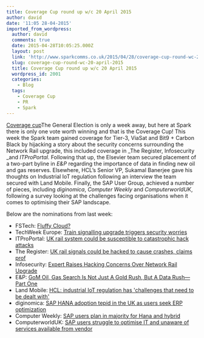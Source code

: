 ```yaml
---
title: Coverage Cup round up w/c 20 April 2015
author: david
date: '11:05 28-04-2015'
imported_from_wordpress:
  author: david
  comments: true
  date: 2015-04-28T10:05:25.000Z
  layout: post
  link: 'http://www.sparkcomms.co.uk/2015/04/28/coverage-cup-round-wc-20-april-2015/'
  slug: coverage-cup-round-wc-20-april-2015
  title: Coverage Cup round up w/c 20 April 2015
  wordpress_id: 2001
  categories:
    - Blog
  tags:
    - Coverage Cup
    - PR
    - Spark
---
```


[Coverage cup](Coverage-cup-167x300.jpg)The General Election is only a week away, but here at Spark there is only one vote worth winning and that is the Coverage Cup! This week the Spark team gained coverage for Tier-3, ViaSat and Bit9 + Carbon Black by hijacking a story about the security concerns surrounding the Network Rail upgrade, this included coverage in _The Register, Infosecurity _and _ITProPortal._ Following that up, the Elsevier team secured placement of a two-part byline in _E&P_ regarding the importance of data in finding new oil and gas reserves. Elsewhere, HCL’s Senior VP, Sukamal Banerjee gave his thoughts on Industrial IoT regulation following an interview the team secured with Land Mobile. Finally, the SAP User Group, achieved a number of pieces, including _diginomica_, _Computer Weekly_ and _ComputerworldUK_, following a survey looking at the challenges facing organisations when it comes to optimising their SAP landscape. 

Below are the nominations from last week: 

  * FSTech: [Fluffy Cloud?](http://www.fstech.co.uk/Digital-Editions/digital_fstech_april-2015.pdf)
  * TechWeek Europe: [Train signalling upgrade triggers security worries](http://www.techweekeurope.co.uk/networks/train-signalling-security-167001)
  * ITProPortal: [UK rail system could be susceptible to catastrophic hack attacks](http://www.itproportal.com/2015/04/24/smart-rail-system-hacked-cause-crashes/#ixzz3YWhKkZpX)
  * The Register: [UK rail signals could be hacked to cause crashes, claims prof](http://www.theregister.co.uk/2015/04/24/uk_rail_signal_upgrade_hacker_risk_claims_prof/?page=2)
  * Infosecurity: [Expert Raises Hacking Concerns Over Network Rail Upgrade](http://www.infosecurity-magazine.com/news/expert-hacking-concerns-network/)
  * E&P: [GoM Oil, Gas Search Is Not Just A Gold Rush, But A Data Rush—Part One](http://www.epmag.com/blog/gom-oil-gas-search-not-just-gold-rush-data-rushpart-one-791011#p=3)
  * Land Mobile: [HCL: industrial IoT regulation has 'challenges that need to be dealt with'](http://www.landmobile.co.uk/news/hcl-expert-industrial-iot-regulation-has-led-to-challenges-that-need-to-be-dealt-with/)
  * diginomica: [SAP HANA adoption tepid in the UK as users seek ERP optimization](http://diginomica.com/2015/04/21/sap-hana-struggles-for-adoption-in-the-uk/#coveragecup)
  * Computer Weekly: [SAP users plan in majority for Hana and hybrid](http://www.computerweekly.com/news/4500244889/SAP-users-plan-in-majority-for-Hana-and-hybrid)
  * ComputerworldUK: [SAP users struggle to optimise IT and unaware of services available from vendor](http://www.computerworlduk.com/news/it-business/3608541/sap-users-struggle-to-optimise-it-and-unaware-of-services-available-from-vendor/)
